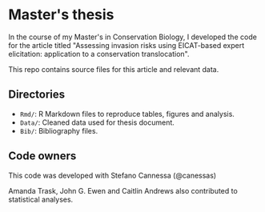 # Master's thesis

In the course of my Master's in Conservation Biology, I developed the code for the article titled "Assessing invasion risks using EICAT-based expert elicitation: application to a conservation translocation".  

This repo contains source files for this article and relevant data.

## Directories

- `Rmd/`: R Markdown files to reproduce tables, figures and analysis.
- `Data/`: Cleaned data used for thesis document.
- `Bib/`: Bibliography files.

## Code owners

This code was developed with Stefano Cannessa (@canessas)  

Amanda Trask, John G. Ewen and Caitlin Andrews also contributed to statistical analyses.
